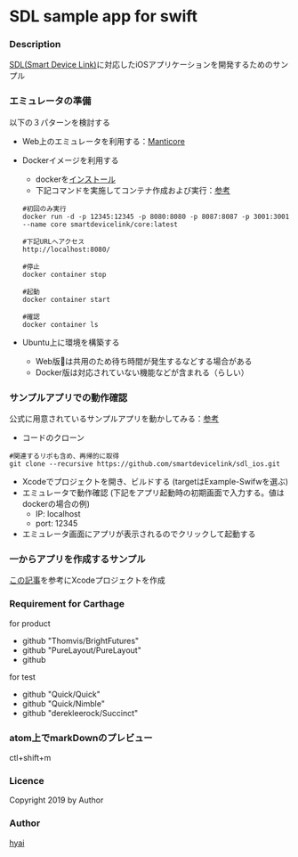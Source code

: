 # SDL sample app for swift


### Description

[SDL(Smart Device Link)](https://smartdevicelink.com/)に対応したiOSアプリケーションを開発するためのサンプル


### エミュレータの準備

以下の３パターンを検討する

+ Web上のエミュレータを利用する：[Manticore](https://smartdevicelink.com/resources/manticore/)

+ Dockerイメージを利用する
  - dockerを[インストール](https://qiita.com/kurkuru/items/127fa99ef5b2f0288b81)
  - 下記コマンドを実施してコンテナ作成および実行：[参考](https://github.com/hisayan/sdl_core_docker)

  ```
  #初回のみ実行
  docker run -d -p 12345:12345 -p 8080:8080 -p 8087:8087 -p 3001:3001 --name core smartdevicelink/core:latest

  #下記URLへアクセス
  http://localhost:8080/

  #停止
  docker container stop

  #起動
  docker container start

  #確認
  docker container ls

  ```

+ Ubuntu上に環境を構築する
  - Web版は共用のため待ち時間が発生するなどする場合がある
  - Docker版は対応されていない機能などが含まれる（らしい）


### サンプルアプリでの動作確認

公式に用意されているサンプルアプリを動かしてみる：[参考](https://ascii.jp/elem/000/001/789/1789204/index-4.html)
+ コードのクローン
```
#関連するリポも含め、再帰的に取得
git clone --recursive https://github.com/smartdevicelink/sdl_ios.git
```
+ Xcodeでプロジェクトを開き、ビルドする (targetはExample-Swifwを選ぶ)
+ エミュレータで動作確認 (下記をアプリ起動時の初期画面で入力する。値はdockerの場合の例)
  - IP: localhost
  - port: 12345
+ エミュレータ画面にアプリが表示されるのでクリックして起動する


### 一からアプリを作成するサンプル

[この記事](https://ascii.jp/elem/000/001/789/1789268/)を参考にXcodeプロジェクトを作成


### Requirement for Carthage
for product
- github "Thomvis/BrightFutures"
- github "PureLayout/PureLayout"
- github

for test
- github "Quick/Quick"
- github "Quick/Nimble"
- github "derekleerock/Succinct"


### atom上でmarkDownのプレビュー
ctl+shift+m


### Licence
Copyright 2019 by Author

### Author

[hyai](https://github.com/hyai0323)
